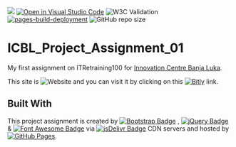 [![](https://data.jsdelivr.com/v1/package/gh/BaleshSrle/baleshsrle.github.io/badge?style=rounded)](https://www.jsdelivr.com/package/gh/BaleshSrle/baleshsrle.github.io)
[![Open in Visual Studio Code](https://img.shields.io/badge/Open_in_Visual_Studio_Code-007acc?logo=visualstudiocode&logoColor=007acc&labelColor=2c2c32)](https://open.vscode.dev/BaleshSrle/baleshsrle.github.io)
![W3C Validation](https://img.shields.io/w3c-validation/html?targetUrl=https%3A%2F%2Fbaleshsrle.github.io%2F)
[![pages-build-deployment](https://github.com/BaleshSrle/baleshsrle.github.io/actions/workflows/pages/pages-build-deployment/badge.svg?branch=main)](https://github.com/BaleshSrle/baleshsrle.github.io/actions/workflows/pages/pages-build-deployment)
![GitHub repo size](https://img.shields.io/github/repo-size/baleshsrle/baleshsrle.github.io?logo=github)

# ICBL_Project_Assignment_01
My first assignment on ITRetraining100 for [Innovation Centre Banja Luka](https://icbl.ba/).

This site is ![Website](https://img.shields.io/website?url=https%3A%2F%2Fbaleshsrle.github.io%2F&logo=bootstrap&logoColor=white&labelColor=7952B3) and you can visit it by clicking on this [![Bitly](https://img.shields.io/badge/Bitly-ee6123?&logo=bitly&logoColor=white&labelColor=555555)](https://bit.ly/3S3rPY8) link.

## Built With
This project assignment is created by [![Bootstrap Badge](https://img.shields.io/github/v/release/twbs/bootstrap?filter=v4.*&logo=bootstrap&logoColor=white&label=Bootstrap&color=7952b3
)](https://github.com/twbs/bootstrap)
 , [![jQuery Badge](https://img.shields.io/github/v/release/jquery/jquery?filter=3.*&logo=jquery&logoColor=white&label=jQuery&color=0769ad)](https://github.com/jquery/jquery)
 & [![Font Awesome Badge](https://img.shields.io/github/v/release/fortawesome/font-awesome?filter=6.*&logo=fontawesome&logoColor=white&label=Font%20Awesome&color=528dd7)](https://github.com/FortAwesome/Font-Awesome)
 via [![jsDelivr Badge](https://img.shields.io/badge/jsDelivr-e84d3d?logo=jsdelivr&logoColor=white&labelColor=555555)](https://github.com/jsdelivr/jsdelivr)
 CDN servers and hosted by [![GitHub Pages](https://img.shields.io/badge/by%20GitHub-181717?logo=githubpages&logoColor=white&logoSize=auto&labelColor=222222)](https://github.com/pages).

